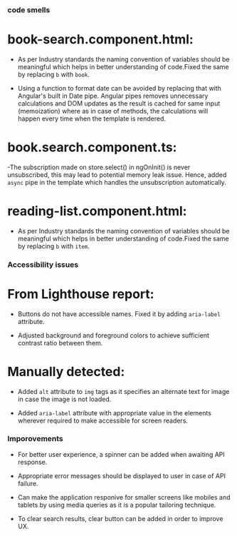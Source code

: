 ### code smells

# book-search.component.html:

- As per Industry standards the naming convention of variables should be meaningful which helps in better understanding of code.Fixed the same by replacing `b` with `book`.

- Using a function to format date can be avoided by replacing that with Angular's built in Date pipe. Angular pipes removes unnecessary calculations and DOM updates as the result is cached for same input (memoization) where as in case of methods, the calculations will happen every time when the template is rendered.

# book.search.component.ts:

-The subscription made on store.select() in ngOnInit() is never unsubscribed, this may lead to potential memory leak issue. Hence, added `async` pipe in the template which handles the unsubscription automatically.

# reading-list.component.html:

- As per Industry standards the naming convention of variables should be meaningful which helps in better understanding of code.Fixed the same by replacing `b` with `item`.


### Accessibility issues

# From Lighthouse report:

- Buttons do not have accessible names. Fixed it by adding `aria-label` attribute.

- Adjusted background and foreground colors to achieve sufficient contrast ratio between them. 

# Manually detected:

- Added `alt` attribute to `img` tags as it specifies an alternate text for image in case the image is not loaded.

- Added `aria-label` attribute with appropriate value in the elements wherever required to make accessible for screen readers.


### Imporovements

- For better user experience, a spinner can be added when awaiting API response.

- Appropriate error messages should be displayed to user in case of API failure. 

- Can make the application responive for smaller screens like mobiles and tablets by using media queries as it is a popular tailoring technique.

- To clear search results, clear button can be added in order to improve UX.
